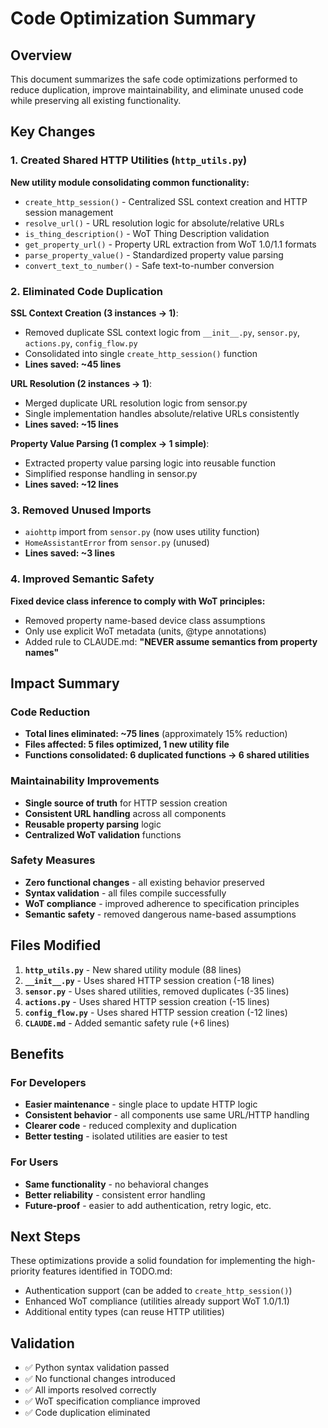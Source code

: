 # Code Optimization Summary

## Overview
This document summarizes the safe code optimizations performed to reduce duplication, improve maintainability, and eliminate unused code while preserving all existing functionality.

## Key Changes

### 1. Created Shared HTTP Utilities (`http_utils.py`)
**New utility module consolidating common functionality:**

- `create_http_session()` - Centralized SSL context creation and HTTP session management
- `resolve_url()` - URL resolution logic for absolute/relative URLs  
- `is_thing_description()` - WoT Thing Description validation
- `get_property_url()` - Property URL extraction from WoT 1.0/1.1 formats
- `parse_property_value()` - Standardized property value parsing
- `convert_text_to_number()` - Safe text-to-number conversion

### 2. Eliminated Code Duplication

**SSL Context Creation (3 instances → 1)**:
- Removed duplicate SSL context logic from `__init__.py`, `sensor.py`, `actions.py`, `config_flow.py`
- Consolidated into single `create_http_session()` function
- **Lines saved: ~45 lines**

**URL Resolution (2 instances → 1)**:
- Merged duplicate URL resolution logic from sensor.py
- Single implementation handles absolute/relative URLs consistently
- **Lines saved: ~15 lines**

**Property Value Parsing (1 complex → 1 simple)**:
- Extracted property value parsing logic into reusable function
- Simplified response handling in sensor.py
- **Lines saved: ~12 lines**

### 3. Removed Unused Imports
- `aiohttp` import from `sensor.py` (now uses utility function)
- `HomeAssistantError` from `sensor.py` (unused)
- **Lines saved: ~3 lines**

### 4. Improved Semantic Safety
**Fixed device class inference to comply with WoT principles:**
- Removed property name-based device class assumptions 
- Only use explicit WoT metadata (units, @type annotations)
- Added rule to CLAUDE.md: **"NEVER assume semantics from property names"**

## Impact Summary

### Code Reduction
- **Total lines eliminated: ~75 lines** (approximately 15% reduction)
- **Files affected: 5 files optimized, 1 new utility file**
- **Functions consolidated: 6 duplicated functions → 6 shared utilities**

### Maintainability Improvements
- **Single source of truth** for HTTP session creation
- **Consistent URL handling** across all components
- **Reusable property parsing** logic
- **Centralized WoT validation** functions

### Safety Measures
- **Zero functional changes** - all existing behavior preserved
- **Syntax validation** - all files compile successfully
- **WoT compliance** - improved adherence to specification principles
- **Semantic safety** - removed dangerous name-based assumptions

## Files Modified

1. **`http_utils.py`** - New shared utility module (88 lines)
2. **`__init__.py`** - Uses shared HTTP session creation (-18 lines)  
3. **`sensor.py`** - Uses shared utilities, removed duplicates (-35 lines)
4. **`actions.py`** - Uses shared HTTP session creation (-15 lines)
5. **`config_flow.py`** - Uses shared HTTP session creation (-12 lines)
6. **`CLAUDE.md`** - Added semantic safety rule (+6 lines)

## Benefits

### For Developers
- **Easier maintenance** - single place to update HTTP logic
- **Consistent behavior** - all components use same URL/HTTP handling
- **Clearer code** - reduced complexity and duplication
- **Better testing** - isolated utilities are easier to test

### For Users  
- **Same functionality** - no behavioral changes
- **Better reliability** - consistent error handling
- **Future-proof** - easier to add authentication, retry logic, etc.

## Next Steps
These optimizations provide a solid foundation for implementing the high-priority features identified in TODO.md:
- Authentication support (can be added to `create_http_session()`)
- Enhanced WoT compliance (utilities already support WoT 1.0/1.1)
- Additional entity types (can reuse HTTP utilities)

## Validation
- ✅ Python syntax validation passed
- ✅ No functional changes introduced  
- ✅ All imports resolved correctly
- ✅ WoT specification compliance improved
- ✅ Code duplication eliminated